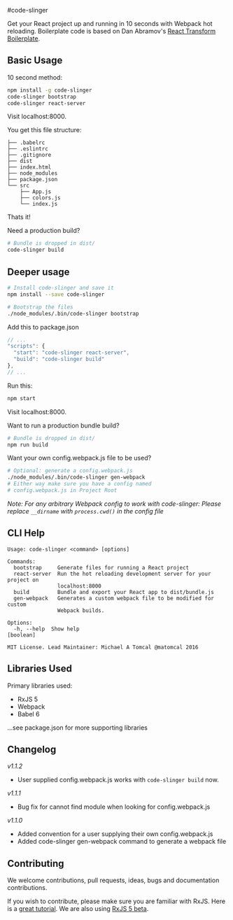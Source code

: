 #code-slinger

Get your React project up and running in 10 seconds with Webpack hot reloading. Boilerplate code is based on Dan Abramov's [React Transform Boilerplate](https://github.com/gaearon/react-transform-boilerplate).

## Basic Usage

10 second method:

```bash
npm install -g code-slinger
code-slinger bootstrap
code-slinger react-server
```

Visit localhost:8000.

You get this file structure:

```
├── .babelrc
├── .eslintrc
├── .gitignore
├── dist
├── index.html
├── node_modules
├── package.json
└── src
    ├── App.js
    ├── colors.js
    └── index.js
```

Thats it!

Need a production build?

```bash
# Bundle is dropped in dist/
code-slinger build
```

## Deeper usage

```bash
# Install code-slinger and save it
npm install --save code-slinger

# Bootstrap the files
./node_modules/.bin/code-slinger bootstrap
```
Add this to package.json

```javascript
// ...
"scripts": {
  "start": "code-slinger react-server",
  "build": "code-slinger build"
},
// ...
```

Run this:

```javascript
npm start
```

Visit localhost:8000.


Want to run a production bundle build?

```bash
# Bundle is dropped in dist/
npm run build
```

Want your own config.webpack.js file to be used?

```bash
# Optional: generate a config.webpack.js
./node_modules/.bin/code-slinger gen-webpack
# Either way make sure you have a config named
# config.webpack.js in Project Root
```

*Note: For any arbitrary Webpack config to work with code-slinger: Please replace `__dirname` with `process.cwd()` in the config file*

## CLI Help

```
Usage: code-slinger <command> [options]

Commands:
  bootstrap     Generate files for running a React project
  react-server  Run the hot reloading development server for your project on
                localhost:8000
  build         Bundle and export your React app to dist/bundle.js
  gen-webpack   Generates a custom webpack file to be modified for custom
                Webpack builds.

Options:
  -h, --help  Show help                                                [boolean]

MIT License. Lead Maintainer: Michael A Tomcal @matomcal 2016
```

## Libraries Used

Primary libraries used:

* RxJS 5
* Webpack
* Babel 6

...see package.json for more supporting libraries

## Changelog

*v1.1.2*
* User supplied config.webpack.js works with `code-slinger build` now.

*v1.1.1*
* Bug fix for cannot find module when looking for config.webpack.js

*v1.1.0*
* Added convention for a user supplying their own config.webpack.js
* Added code-slinger gen-webpack command to generate a webpack file

## Contributing

We welcome contributions, pull requests, ideas, bugs and documentation contributions.

If you wish to contribute, please make sure you are familiar with RxJS. Here is a [great tutorial](https://gist.github.com/staltz/868e7e9bc2a7b8c1f754). We are also using [RxJS 5 beta](https://github.com/ReactiveX/RxJS).
